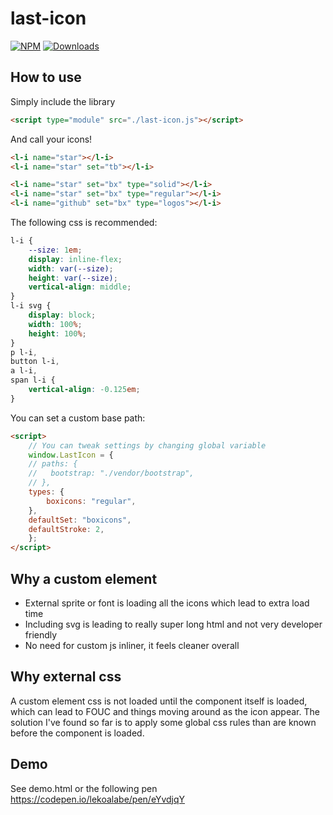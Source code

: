 # last-icon

[![NPM](https://nodei.co/npm/last-icon.png?mini=true)](https://nodei.co/npm/last-icon/) 
[![Downloads](https://img.shields.io/npm/dt/last-icon.svg)](https://www.npmjs.com/package/last-icon)

## How to use

Simply include the library

```html
<script type="module" src="./last-icon.js"></script>
```

And call your icons! 

```html
<l-i name="star"></l-i>
<l-i name="star" set="tb"></l-i>

<l-i name="star" set="bx" type="solid"></l-i>
<l-i name="star" set="bx" type="regular"></l-i>
<l-i name="github" set="bx" type="logos"></l-i>
```

The following css is recommended:

```css
l-i {
    --size: 1em;
    display: inline-flex;
    width: var(--size);
    height: var(--size);
    vertical-align: middle;
}
l-i svg {
    display: block;
    width: 100%;
    height: 100%;
}
p l-i,
button l-i,
a l-i,
span l-i {
    vertical-align: -0.125em;
}
```

You can set a custom base path:

```html
<script>
    // You can tweak settings by changing global variable
    window.LastIcon = {
    // paths: {
    //   bootstrap: "./vendor/bootstrap",
    // },
    types: {
        boxicons: "regular",
    },
    defaultSet: "boxicons",
    defaultStroke: 2,
    };
</script>
```

## Why a custom element

- External sprite or font is loading all the icons which lead to extra load time
- Including svg is leading to really super long html and not very developer friendly
- No need for custom js inliner, it feels cleaner overall

## Why external css

A custom element css is not loaded until the component itself is loaded, which
can lead to FOUC and things moving around as the icon appear.
The solution I've found so far is to apply some global css rules than are known
before the component is loaded.

## Demo

See demo.html or the following pen https://codepen.io/lekoalabe/pen/eYvdjqY